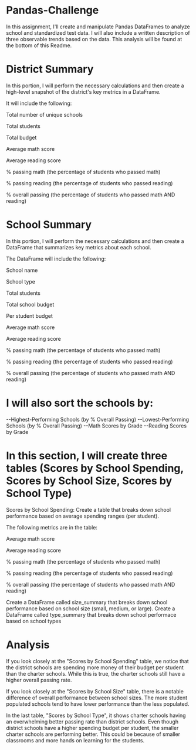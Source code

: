 # Pandas-Challenge
In this assignment, I'll create and manipulate Pandas DataFrames to analyze school and standardized test data. I will also include a written description of three observable trends based on the data. This analysis will be found at the bottom of this Readme.

# District Summary
In this portion, I will perform the necessary calculations and then create a high-level snapshot of the district's key metrics in a DataFrame.

It will include the following:

Total number of unique schools

Total students

Total budget

Average math score

Average reading score

% passing math (the percentage of students who passed math)

% passing reading (the percentage of students who passed reading)

% overall passing (the percentage of students who passed math AND reading)

# School Summary
In this portion, I will perform the necessary calculations and then create a DataFrame that summarizes key metrics about each school.

The DataFrame will include the following:

School name

School type

Total students

Total school budget

Per student budget

Average math score

Average reading score

% passing math (the percentage of students who passed math)

% passing reading (the percentage of students who passed reading)

% overall passing (the percentage of students who passed math AND reading)

# I will also sort the schools by:
--Highest-Performing Schools (by % Overall Passing)
--Lowest-Performing Schools (by % Overall Passing)
--Math Scores by Grade
--Reading Scores by Grade

# In this section, I will create three tables (Scores by School Spending, Scores by School Size, Scores by School Type) 
Scores by School Spending:
Create a table that breaks down school performance based on average spending ranges (per student).

The following metrics are in the table:

Average math score

Average reading score

% passing math (the percentage of students who passed math)

% passing reading (the percentage of students who passed reading)

% overall passing (the percentage of students who passed math AND reading)

Create a DataFrame called size_summary that breaks down school performance based on school size (small, medium, or large).
Create a DataFrame called type_summary that breaks down school performace based on school types


# Analysis
If you look closely at the "Scores by School Spending" table, we notice that the district schools are spending more money of their budget per student than the charter schools. While this is true, the charter schools still have a higher overall passing rate.

If you look closely at the "Scores by School Size" table, there is a notable difference of overall performance between school sizes. The more student populated schools tend to have lower performance than the less populated. 

In the last table, "Scores by School Type", it shows charter schools having an overwhelming better passing rate than district schools. Even though district schools have a higher spending budget per student, the smaller charter schools are performing better. This could be because of smaller classrooms and more hands on learning for the students.

